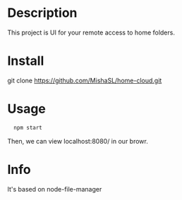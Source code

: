 # Description

This project is UI for your remote access to home folders. 

# Install

  git clone https://github.com/MishaSL/home-cloud.git

# Usage

```sh
  npm start
```

Then, we can view localhost:8080/ in our browr.

# Info

It's based on node-file-manager